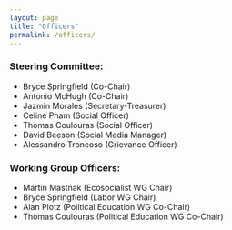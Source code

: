 ```yaml
---
layout: page
title: "Officers"
permalink: /officers/
---
```


### Steering Committee:
* Bryce Springfield (Co-Chair)
* Antonio McHugh (Co-Chair)
* Jazmin Morales (Secretary-Treasurer)
* Celine Pham (Social Officer)
* Thomas Coulouras (Social Officer)
* David Beeson (Social Media Manager)
* Alessandro Troncoso (Grievance Officer)

### Working Group Officers:
* Martin Mastnak (Ecosocialist WG Chair)
* Bryce Springfield (Labor WG Chair)
* Alan Plotz (Political Education WG Co-Chair)
* Thomas Coulouras (Political Education WG Co-Chair)

